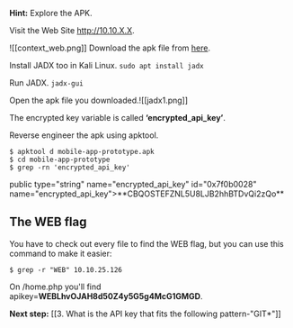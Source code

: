 **Hint:** Explore the APK.

Visit the Web Site http://10.10.X.X.

![[context_web.png]]
Download the apk file from [here](http://10.10.65.175/mobile-app-prototype.apk).

Install JADX too in Kali Linux.
	`sudo apt install jadx`

Run JADX.
	`jadx-gui`

Open the apk file you downloaded.![[jadx1.png]]

The encrypted key variable is called **‘encrypted_api_key’**.

Reverse engineer the apk using apktool.
```
$ apktool d mobile-app-prototype.apk
$ cd mobile-app-prototype
$ grep -rn 'encrypted_api_key'
```

<public type="string" name="encrypted_api_key" id="0x7f0b0028" />
public type="string" name="encrypted_api_key" id="0x7f0b0028"
name="encrypted_api_key">**CBQOSTEFZNL5U8LJB2hhBTDvQi2zQo**

## The WEB flag
You have to check out every file to find the WEB flag, but you can use this command to make it easier:

`$ grep -r "WEB" 10.10.25.126` 

On /home.php you'll find apikey=**WEBLhvOJAH8d50Z4y5G5g4McG1GMGD**.

**Next step:** [[3. What is the API key that fits the following pattern-"GIT*"]]
